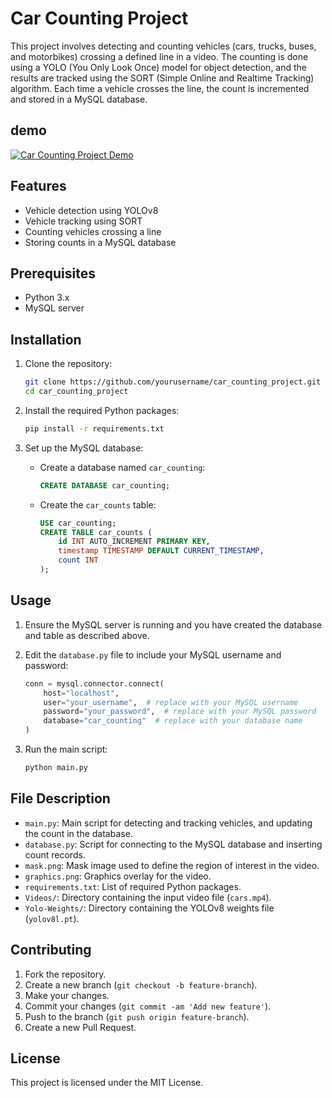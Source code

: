 # Car Counting Project

This project involves detecting and counting vehicles (cars, trucks, buses, and motorbikes) crossing a defined line in a video. The counting is done using a YOLO (You Only Look Once) model for object detection, and the results are tracked using the SORT (Simple Online and Realtime Tracking) algorithm. Each time a vehicle crosses the line, the count is incremented and stored in a MySQL database.

## demo


[![Car Counting Project Demo](
https://img.youtube.com/vi/5SFHooiqYQY/0.jpg)](https://youtu.be/5SFHooiqYQY)
## Features

- Vehicle detection using YOLOv8
- Vehicle tracking using SORT
- Counting vehicles crossing a line
- Storing counts in a MySQL database

## Prerequisites

- Python 3.x
- MySQL server

## Installation

1. Clone the repository:
    ```bash
    git clone https://github.com/yourusername/car_counting_project.git
    cd car_counting_project
    ```

2. Install the required Python packages:
    ```bash
    pip install -r requirements.txt
    ```

3. Set up the MySQL database:
    - Create a database named `car_counting`:
      ```sql
      CREATE DATABASE car_counting;
      ```
    - Create the `car_counts` table:
      ```sql
      USE car_counting;
      CREATE TABLE car_counts (
          id INT AUTO_INCREMENT PRIMARY KEY,
          timestamp TIMESTAMP DEFAULT CURRENT_TIMESTAMP,
          count INT
      );
      ```

## Usage

1. Ensure the MySQL server is running and you have created the database and table as described above.

2. Edit the `database.py` file to include your MySQL username and password:
    ```python
    conn = mysql.connector.connect(
        host="localhost",
        user="your_username",  # replace with your MySQL username
        password="your_password",  # replace with your MySQL password
        database="car_counting"  # replace with your database name
    )
    ```

3. Run the main script:
    ```bash
    python main.py
    ```

## File Description

- `main.py`: Main script for detecting and tracking vehicles, and updating the count in the database.
- `database.py`: Script for connecting to the MySQL database and inserting count records.
- `mask.png`: Mask image used to define the region of interest in the video.
- `graphics.png`: Graphics overlay for the video.
- `requirements.txt`: List of required Python packages.
- `Videos/`: Directory containing the input video file (`cars.mp4`).
- `Yolo-Weights/`: Directory containing the YOLOv8 weights file (`yolov8l.pt`).

## Contributing

1. Fork the repository.
2. Create a new branch (`git checkout -b feature-branch`).
3. Make your changes.
4. Commit your changes (`git commit -am 'Add new feature'`).
5. Push to the branch (`git push origin feature-branch`).
6. Create a new Pull Request.

## License

This project is licensed under the MIT License.
